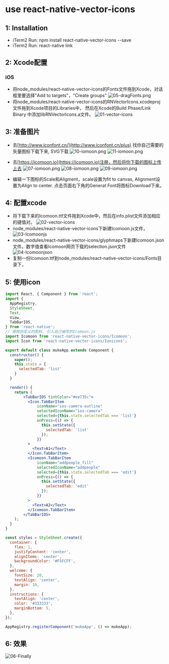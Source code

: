 # use react-native-vector-icons



## 1: Installation
- iTerm2 Run: npm install react-native-vector-icons --save
- iTerm2 Run: react-native link



## 2: Xcode配置
### iOS
- 将node_modules/react-native-vector-icons的Fonts文件拖到Xcode，对话框里要选择"Add to targets"，"Create groups"
![05-dragFonts.png](http://p0ia5hegr.bkt.clouddn.com/05-dragFonts.png)
- 将node_modules/react-native-vector-icons的RNVectorIcons.xcodeproj文件拖到Xcode项目的Libraries中，
 然后在Xcode的Build Phase/Link Binary 中添加libRNVectorIcons.a文件。
![01-vector-icons](http://p0ia5hegr.bkt.clouddn.com/01-vector-icons.png)



## 3: 准备图片
- 去[http://www.iconfont.cn/](http://www.iconfont.cn/plus) 找你自己需要的矢量图标下载下来, SVG下载
![10-iomoon.png](http://p0ia5hegr.bkt.clouddn.com/10-iconfont.png)
![11-iomoon.png](http://p0ia5hegr.bkt.clouddn.com/11-iconfont.png)
- 去[https://icomoon.io](https://icomoon.io)注册，然后将你下载的图标上传上去
![07-iomoon.png](http://p0ia5hegr.bkt.clouddn.com/07-iomoon.png)
![08-iomoon.png](http://p0ia5hegr.bkt.clouddn.com/08-iomoon.png)
![09-iomoon.png](http://p0ia5hegr.bkt.clouddn.com/09-iomoon.png)

- 编辑一下图标的Scale和Aligment，scale设置为fit to canvas, Alignment设置为Align to center.
 点击页面右下角的Generat Font将图标Download下来。



## 4: 配置xcode
- 将下载下来的Icomoon.ttf文件拖到Xcode中，然后在info.plist文件添加相应的键值对。
![02-vector-icons](http://p0ia5hegr.bkt.clouddn.com/02-vector-icons.png)
- node_modules/react-native-vector-icons下新建Icomoon.js文件，
![03-Icomoonjs](http://p0ia5hegr.bkt.clouddn.com/03-Icomoonjs.png)
- node_modules/react-native-vector-icons/glyphmaps下新建Icomoon.json文件。数字值查看Icomoon网页下载的selection.json文件
![04-Icomoonjson](http://p0ia5hegr.bkt.clouddn.com/04-Icomoonjson.png)
- 复制一份Icomoon.ttf到node_modules/react-native-vector-icons/Fonts目录下，



## 5: 使用icon
```jsx harmony
import React, { Component } from 'react';
import {
  AppRegistry,
  StyleSheet,
  Text,
  View,
  TabBarIOS,
} from 'react-native';
// 使用自定义的图标, 引入自己编写的Icomoon.js
import Icomoon from 'react-native-vector-icons/Icomoon';
import Icon from 'react-native-vector-icons/Ionicons';

export default class mukeApp extends Component {
  constructor() {
    super();
    this.state = {
      selectedTab: 'list'
    }
  }

  render() {
    return (
        <TabBarIOS tintColor="#ee735c">
          <Icon.TabBarItem
              iconName="ios-camera-outline"
              selectedIconName="ios-camera"
              selected={this.state.selectedTab === 'list'}
              onPress={() => {
                this.setState({
                  selectedTab: 'list'
                });
              }}
          >
            <Text>A1</Text>
          </Icon.TabBarItem>
          <Icomoon.TabBarItem
              iconName="addpeople_fill"
              selectedIconName="addpeople"
              selected={this.state.selectedTab === 'edit'}
              onPress={() => {
                this.setState({
                  selectedTab: 'edit'
                });
              }}
          >
            <Text>A2</Text>
          </Icomoon.TabBarItem>
        </TabBarIOS>
    );
  }
}

const styles = StyleSheet.create({
  container: {
    flex: 1,
    justifyContent: 'center',
    alignItems: 'center',
    backgroundColor: '#F5FCFF',
  },
  welcome: {
    fontSize: 20,
    textAlign: 'center',
    margin: 10,
  },
  instructions: {
    textAlign: 'center',
    color: '#333333',
    marginBottom: 5,
  },
});

AppRegistry.registerComponent('mukeApp', () => mukeApp);
```

  

## 6: 效果
![06-Finally](http://p0ia5hegr.bkt.clouddn.com/06-Finally.png)
